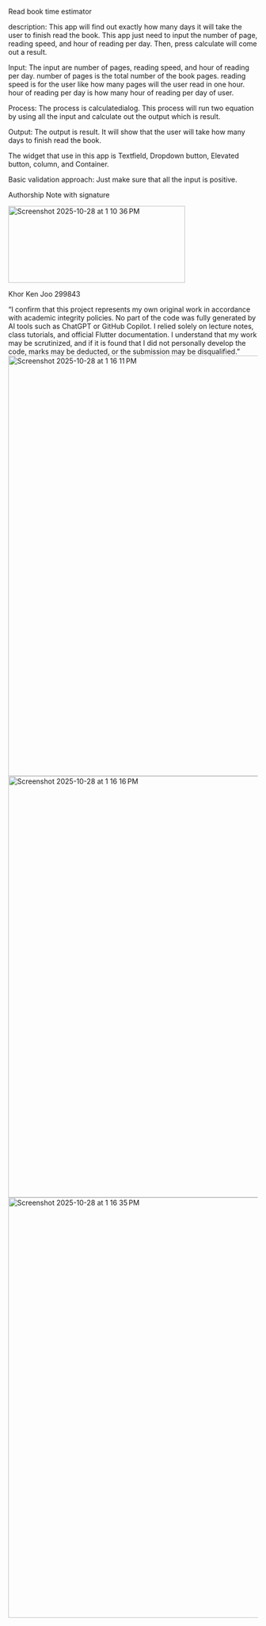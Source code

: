 Read book time estimator

description:
This app will find out exactly how many days it will take the user to finish read the book. This app just need to input the number of page, reading speed, and hour of reading per day. Then, press calculate will come out a result.

Input: 
The input are number of pages, reading speed, and hour of reading per day. number of pages is the total number of the book pages. reading speed is for the user like how many pages will the user read in one hour. hour of reading per day is how many hour of reading per day of user.

Process:
The process is calculatedialog. This process will run two equation by using all the input and calculate out the output which is result.

Output:
The output is result. It will show that the user will take how many days to finish read the book.

The widget that use in this app is Textfield, Dropdown button, Elevated button, column, and Container.

Basic validation approach:
Just make sure that all the input is positive.

Authorship Note with signature

<img width="357" height="155" alt="Screenshot 2025-10-28 at 1 10 36 PM" src="https://github.com/user-attachments/assets/85c52fad-dfad-4883-98fd-8c637b04a506" />

Khor Ken Joo 299843

“I confirm that this project represents my own original work in accordance with academic integrity policies. No part of the code was fully generated by AI tools such as ChatGPT or GitHub Copilot. I relied solely on lecture notes, class tutorials, and official Flutter documentation. I understand that my work may be scrutinized, and if it is found that I did not personally develop the code, marks may be deducted, or the submission may be disqualified.”
<img width="1201" height="848" alt="Screenshot 2025-10-28 at 1 16 11 PM" src="https://github.com/user-attachments/assets/8fa33b83-dca3-4ffb-8e07-aa0baf8e2a04" />
<img width="1201" height="850" alt="Screenshot 2025-10-28 at 1 16 16 PM" src="https://github.com/user-attachments/assets/34476835-d7d4-4652-8931-9c094b7fee0a" />
<img width="1202" height="848" alt="Screenshot 2025-10-28 at 1 16 35 PM" src="https://github.com/user-attachments/assets/77742f09-2a97-41c5-9524-0fc55581c1ab" />

